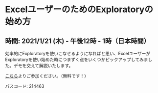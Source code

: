 # ExcelユーザーのためのExploratoryの始め方

## 時間: 2021/1/21 (木) - 午後12時 - 1時（日本時間）

効率的にExploratoryを使いこなせるようになればと思い、ExcelユーザーがExploratoryを使い始めた時につまずく点をいくつかピックアップしてみました。デモを交えて解説いたします。

[こちら](https://us02web.zoom.us/j/331585134?pwd=VGVyeXBRWjFMT2hESFdhSU45Z2d0dz09)よりご参加ください。（無料です！）

パスコード: 214463
